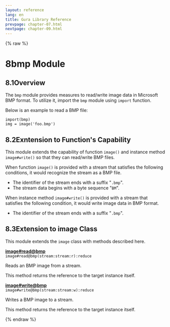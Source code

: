```yaml
---
layout: reference
lang: en
title: Gura Library Reference
prevpage: chapter-07.html
nextpage: chapter-09.html
---
```

{% raw %}
<h1><span class="caption-index-1">8</span>bmp Module</h1>
<h2><span class="caption-index-2">8.1</span><a name="anchor-8-1"></a>Overview</h2>
<p>
The <code class="highlighter-rouge">bmp</code> module provides measures to read/write image data in Microsoft BMP format. To utilize it, import the <code class="highlighter-rouge">bmp</code> module using <code class="highlighter-rouge">import</code> function.
</p>
<p>
Below is an example to read a BMP file:
</p>
<pre class="highlight"><code>import(bmp)
img = image('foo.bmp')
</code></pre>
<h2><span class="caption-index-2">8.2</span><a name="anchor-8-2"></a>Exntension to Function's Capability</h2>
<p>
This module extends the capability of function <code class="highlighter-rouge">image()</code> and instance method <code class="highlighter-rouge">image#write()</code> so that they can read/write BMP files.
</p>
<p>
When function <code class="highlighter-rouge">image()</code> is provided with a stream that satisfies the following conditions, it would recognize the stream as a BMP file.
</p>
<ul>
<li>The identifier of the stream ends with a suffix "<code class="highlighter-rouge">.bmp</code>".</li>
<li>The stream data begins with a byte sequence "<code class="highlighter-rouge">BM</code>".</li>
</ul>
<p>
When instance method <code class="highlighter-rouge">image#write()</code> is provided with a stream that satisfies the following condition, it would write image data in BMP format.
</p>
<ul>
<li>The identifier of the stream ends with a suffix "<code class="highlighter-rouge">.bmp</code>".</li>
</ul>
<h2><span class="caption-index-2">8.3</span><a name="anchor-8-3"></a>Extension to image Class</h2>
<p>
This module extends the <code class="highlighter-rouge">image</code> class with methods described here.
</p>
<p>
<div><strong style="text-decoration:underline">image#read@bmp</strong></div>
<div style="margin-bottom:1em"><code>image#read@bmp(stream:stream:r):reduce</code></div>
Reads an BMP image from a stream.
</p>
<p>
This method returns the reference to the target instance itself.
</p>
<p>
<div><strong style="text-decoration:underline">image#write@bmp</strong></div>
<div style="margin-bottom:1em"><code>image#write@bmp(stream:stream:w):reduce</code></div>
Writes a BMP image to a stream.
</p>
<p>
This method returns the reference to the target instance itself.
</p>
<p />

{% endraw %}
